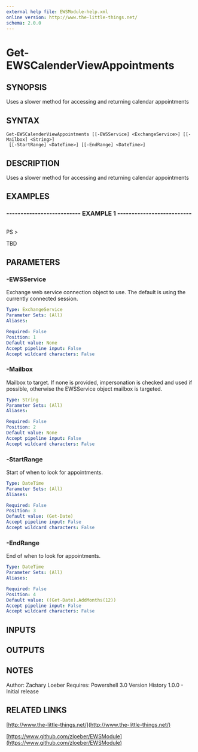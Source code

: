 ```yaml
---
external help file: EWSModule-help.xml
online version: http://www.the-little-things.net/
schema: 2.0.0
---
```


# Get-EWSCalenderViewAppointments

## SYNOPSIS
Uses a slower method for accessing and returning calendar appointments

## SYNTAX

```
Get-EWSCalenderViewAppointments [[-EWSService] <ExchangeService>] [[-Mailbox] <String>]
 [[-StartRange] <DateTime>] [[-EndRange] <DateTime>]
```

## DESCRIPTION
Uses a slower method for accessing and returning calendar appointments

## EXAMPLES

### -------------------------- EXAMPLE 1 --------------------------
```

```

PS \> 

TBD

## PARAMETERS

### -EWSService
Exchange web service connection object to use.
The default is using the currently connected session.

```yaml
Type: ExchangeService
Parameter Sets: (All)
Aliases: 

Required: False
Position: 1
Default value: None
Accept pipeline input: False
Accept wildcard characters: False
```

### -Mailbox
Mailbox to target.
If none is provided, impersonation is checked and used if possible, otherwise the EWSService object mailbox is targeted.

```yaml
Type: String
Parameter Sets: (All)
Aliases: 

Required: False
Position: 2
Default value: None
Accept pipeline input: False
Accept wildcard characters: False
```

### -StartRange
Start of when to look for appointments.

```yaml
Type: DateTime
Parameter Sets: (All)
Aliases: 

Required: False
Position: 3
Default value: (Get-Date)
Accept pipeline input: False
Accept wildcard characters: False
```

### -EndRange
End of when to look for appointments.

```yaml
Type: DateTime
Parameter Sets: (All)
Aliases: 

Required: False
Position: 4
Default value: ((Get-Date).AddMonths(12))
Accept pipeline input: False
Accept wildcard characters: False
```

## INPUTS

## OUTPUTS

## NOTES
Author: Zachary Loeber
Requires: Powershell 3.0
Version History
1.0.0 - Initial release

## RELATED LINKS

[http://www.the-little-things.net/](http://www.the-little-things.net/)

[https://www.github.com/zloeber/EWSModule](https://www.github.com/zloeber/EWSModule)

